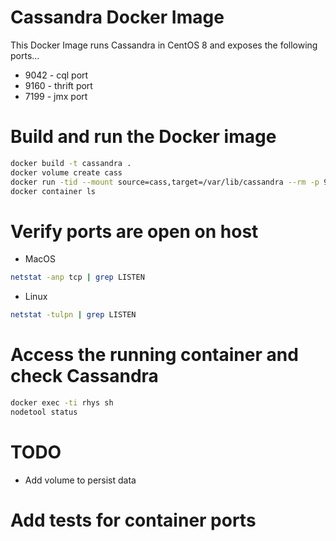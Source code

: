 # Cassandra Docker Image

This Docker Image runs Cassandra in CentOS 8 and exposes the following ports...

* 9042 - cql port
* 9160 - thrift port
* 7199 - jmx port

# Build and run the Docker image


```bash
docker build -t cassandra .
docker volume create cass
docker run -tid --mount source=cass,target=/var/lib/cassandra --rm -p 9042:9042 -p 9160:9160 -p 7199:7199 --name rhys  cassandra
docker container ls
```

# Verify ports are open on host

* MacOS

```bash
netstat -anp tcp | grep LISTEN
```

* Linux

```bash
netstat -tulpn | grep LISTEN
```

# Access the running container and check Cassandra

```bash
docker exec -ti rhys sh
nodetool status
```

# TODO

* Add volume to persist data
# Add tests for container ports
